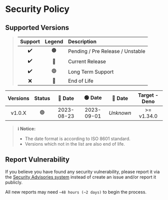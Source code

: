 # Security Policy

## Supported Versions

> | **Support** | **Legend** | **Description** |
> |:-:|:-:|:--|
> | ✔️ | 🟤 | Pending / Pre Release / Unstable |
> | ✔️ | 🔵 | Current Release |
> | ✔️ | 🟢 | Long Term Support |
> | ❌ | 🔴 | End of Life |

| **Versions** | **Status** | **🔵 Date** | **🟢 Date** | **🔴 Date** | **Target - Deno** |
|:-:|:-:|:-:|:-:|:-:|:-:|
| v1.0.X | 🟢 | 2023-08-23 | 2023-09-01 | *Unknown* | >= v1.34.0 |

> **ℹ️ Notice:**
>
> - The date format is according to ISO 8601 standard.
> - Versions which not in the list are also end of life.

## Report Vulnerability

If you believe you have found any security vulnerability, please report it via the [Security Advisories system](https://github.com/hugoalh-studio/range-iterator-deno/security/advisories/new) instead of create an issue and/or report it publicly.

All new reports may need `~48 hours (~2 days)` to begin the process.
